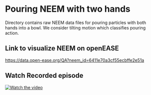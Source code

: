 # Pouring NEEM with two hands
Directory contains raw NEEM data files for pouring particles with both hands into a bowl.
We consider tilting motion which classifies pouring action.

## Link to visualize NEEM on openEASE
https://data.open-ease.org/QA?neem_id=6411e70a3cf55ecbffe2e51a

## Watch Recorded episode

[![Watch the video](https://i9.ytimg.com/vi_webp/okBOwBM03rk/mq1.webp?sqp=CMi60aAG-oaymwEmCMACELQB8quKqQMa8AEB-AH6CIAC0AWKAgwIABABGGwgbChsMA8=&rs=AOn4CLANlpLl7EGKa8rIvzLScYx4yK4GeA)](https://youtu.be/okBOwBM03rk)


